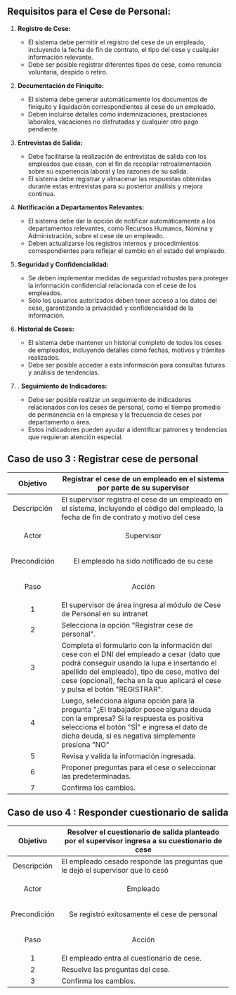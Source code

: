 ## Requisitos para el Cese de Personal:

1. **Registro de Cese:**
   - El sistema debe permitir el registro del cese de un empleado, incluyendo la fecha de fin de contrato, el tipo del cese y cualquier información relevante.
   - Debe ser posible registrar diferentes tipos de cese, como renuncia voluntaria, despido o retiro.

2. **Documentación de Finiquito:**
   - El sistema debe generar automáticamente los documentos de finiquito y liquidación correspondientes al cese de un empleado.
   - Deben incluirse detalles como indemnizaciones, prestaciones laborales, vacaciones no disfrutadas y cualquier otro pago pendiente.

3. **Entrevistas de Salida:**
   - Debe facilitarse la realización de entrevistas de salida con los empleados que cesan, con el fin de recopilar retroalimentación sobre su experiencia laboral y las razones de su salida.
   - El sistema debe registrar y almacenar las respuestas obtenidas durante estas entrevistas para su posterior análisis y mejora continua.

4. **Notificación a Departamentos Relevantes:**
   - El sistema debe dar la opción de notificar automáticamente a los departamentos relevantes, como Recursos Humanos, Nómina y Administración, sobre el cese de un empleado.
   - Deben actualizarse los registros internos y procedimientos correspondientes para reflejar el cambio en el estado del empleado.

5. **Seguridad y Confidencialidad:**
   - Se deben implementar medidas de seguridad robustas para proteger la información confidencial relacionada con el cese de los empleados.
   - Solo los usuarios autorizados deben tener acceso a los datos del cese, garantizando la privacidad y confidencialidad de la información.

6. **Historial de Ceses:**
   - El sistema debe mantener un historial completo de todos los ceses de empleados, incluyendo detalles como fechas, motivos y trámites realizados.
   - Debe ser posible acceder a esta información para consultas futuras y análisis de tendencias.

7. . **Seguimiento de Indicadores:**
   - Debe ser posible realizar un seguimiento de indicadores relacionados con los ceses de personal, como el tiempo promedio de permanencia en la empresa y la frecuencia de ceses por departamento o área.
   - Estos indicadores pueden ayudar a identificar patrones y tendencias que requieran atención especial.

## Caso de uso 3 : Registrar cese de personal

|         Objetivo         | Registrar el cese de un empleado en el sistema por parte de su supervisor                                                                                                 |
| :----------------------: | ---------------------------------------------------------------------------------------------------------------------------------------------------------------------------- |
|       Descripción        | El supervisor registra el cese de un empleado en el sistema, incluyendo el código del empleado, la fecha de fin de contrato y motivo del cese|
|          Actor           | <p align="center">	Supervisor                                                                                                                           |
|       Precondición       | <p align="center"> El empleado ha sido notificado de su cese                                                                       |
| <p align="center">  Paso | <p align="center">  Acción </p>                                                                                                                                              |
|            1             | El supervisor de área ingresa al módulo de Cese de Personal en su intranet                                                                                                     |
|            2             | Selecciona la opción "Registrar cese de personal".                                                                                                                           |
|            3             | Completa el formulario con la información del cese con el DNI del empleado a cesar (dato que podrá conseguir usando la lupa e insertando el apellido del empleado), tipo de cese, motivo del cese (opcional), fecha en la que aplicará el cese y pulsa el botón "REGISTRAR".                                                                                                    |
|            4             | Luego, selecciona alguna opción para la pregunta "¿El trabajador posee alguna deuda con la empresa? Si la respuesta es positiva selecciona el botón "SÍ" e ingresa el dato de dicha deuda, si es negativa simplemente presiona "NO"                                                     |
|            5             | Revisa y valida la información ingresada.                                                                                                                                    |
|            6             | Proponer preguntas para el cese o seleccionar las predeterminadas.                                                                                                                                    |
|            7             | Confirma los cambios.                                                                                                    

## Caso de uso 4 : Responder cuestionario de salida

|         Objetivo         | Resolver el cuestionario de salida planteado por el supervisor ingresa a su cuestionario de cese                                                                                               |
| :----------------------: | ---------------------------------------------------------------------------------------------------------------------------------------------------------------------------- |
|       Descripción        | El empleado cesado responde las preguntas que le dejó el supervisor que lo cesó |
|          Actor           | <p align="center">	Empleado                                                                                                                           |
|       Precondición       | <p align="center"> Se registró exitosamente el cese de personal                                                                       |
| <p align="center">  Paso | <p align="center">  Acción </p>                                                                                                                                              |
|            1             | El empleado entra al cuestionario de cese.                                                                                                    |
|            2             | Resuelve las preguntas del cese.                                                                                                                           |
|            3             | Confirma los cambios.                                                                                                    |
                                                                                                
